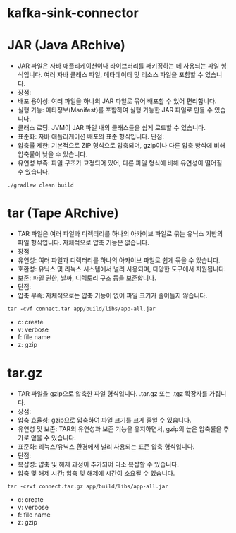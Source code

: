 # kafka-sink-connector

# JAR (Java ARchive)
- JAR 파일은 자바 애플리케이션이나 라이브러리를 패키징하는 데 사용되는 파일 형식입니다. 여러 자바 클래스 파일, 메타데이터 및 리소스 파일을 포함할 수 있습니다.
- 장점:
- 배포 용이성: 여러 파일을 하나의 JAR 파일로 묶어 배포할 수 있어 편리합니다. 
- 실행 가능: 메타정보(Manifest)를 포함하여 실행 가능한 JAR 파일로 만들 수 있습니다.
- 클래스 로딩: JVM이 JAR 파일 내의 클래스들을 쉽게 로드할 수 있습니다.
- 표준화: 자바 애플리케이션 배포의 표준 형식입니다.
단점:
- 압축률 제한: 기본적으로 ZIP 형식으로 압축되며, gzip이나 다른 압축 방식에 비해 압축률이 낮을 수 있습니다.
- 유연성 부족: 파일 구조가 고정되어 있어, 다른 파일 형식에 비해 유연성이 떨어질 수 있습니다.
```
./gradlew clean build
```

# tar (Tape ARchive)
- TAR 파일은 여러 파일과 디렉터리를 하나의 아카이브 파일로 묶는 유닉스 기반의 파일 형식입니다. 자체적으로 압축 기능은 없습니다.
- 장점
- 유연성: 여러 파일과 디렉터리를 하나의 아카이브 파일로 쉽게 묶을 수 있습니다.
- 호환성: 유닉스 및 리눅스 시스템에서 널리 사용되며, 다양한 도구에서 지원됩니다.
- 보존: 파일 권한, 날짜, 디렉토리 구조 등을 보존합니다.
- 단점:
- 압축 부족: 자체적으로는 압축 기능이 없어 파일 크기가 줄어들지 않습니다.
```
tar -cvf connect.tar app/build/libs/app-all.jar
```
- c: create
- v: verbose
- f: file name
- z: gzip



# tar.gz
- TAR 파일을 gzip으로 압축한 파일 형식입니다. .tar.gz 또는 .tgz 확장자를 가집니다.
- 장점:
- 압축 효율성: gzip으로 압축하여 파일 크기를 크게 줄일 수 있습니다.
- 유연성 및 보존: TAR의 유연성과 보존 기능을 유지하면서, gzip의 높은 압축률을 추가로 얻을 수 있습니다.
- 표준화: 리눅스/유닉스 환경에서 널리 사용되는 표준 압축 형식입니다.
- 단점:
- 복잡성: 압축 및 해제 과정이 추가되어 다소 복잡할 수 있습니다.
- 압축 및 해제 시간: 압축 및 해제에 시간이 소요될 수 있습니다.
```
tar -czvf connect.tar.gz app/build/libs/app-all.jar
```
- c: create
- v: verbose
- f: file name
- z: gzip

